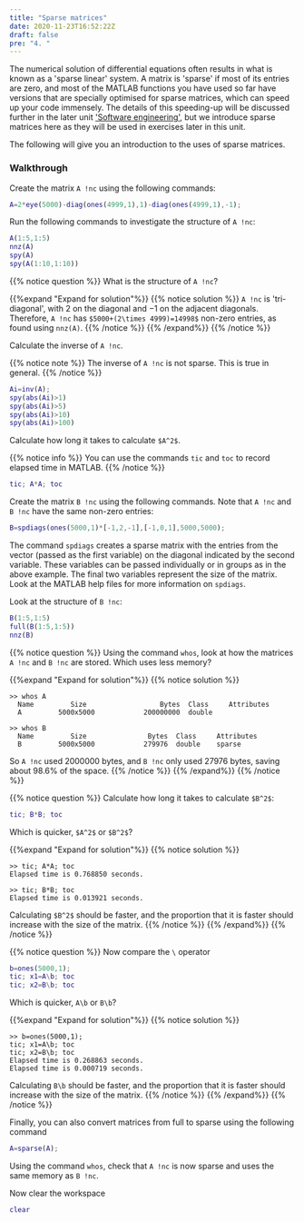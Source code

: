 ```yaml
---
title: "Sparse matrices"
date: 2020-11-23T16:52:22Z
draft: false
pre: "4. "
---
```



The numerical solution of differential equations often results in what is known as a 'sparse linear' system.
A matrix is 'sparse' if most of its entries are zero, and most of the MATLAB functions you have used so far have versions that are specially optimised for sparse matrices, which can speed up your code immensely.
The details of this speeding-up will be discussed further in the later unit ['Software engineering'](/ScientificComputingInMatlab/unit_6_software_engineering), but we introduce sparse matrices here as they will be used in exercises later in this unit.

The following will give you an introduction to the uses of sparse matrices.

### Walkthrough

Create the matrix `A !nc` using the following commands:

```matlab
A=2*eye(5000)-diag(ones(4999,1),1)-diag(ones(4999,1),-1);
```

Run the following commands to investigate the structure of `A !nc`:

```matlab
A(1:5,1:5)
nnz(A)
spy(A)
spy(A(1:10,1:10))
```

{{% notice question %}}
What is the structure of `A !nc`?

{{%expand "Expand for solution"%}}
{{% notice solution %}}
`A !nc` is 'tri-diagonal', with 2 on the diagonal and −1 on the adjacent diagonals.
Therefore, `A !nc` has `$5000+(2\times 4999)=14998$` non-zero entries, as found using `nnz(A)`.
{{% /notice %}}
{{% /expand%}}
{{% /notice %}}

Calculate the inverse of `A !nc`.

{{% notice note %}}
The inverse of `A !nc` is not sparse.
This is true in general.
{{% /notice %}}

```matlab
Ai=inv(A);
spy(abs(Ai)>1)
spy(abs(Ai)>5)
spy(abs(Ai)>10)
spy(abs(Ai)>100)
```

Calculate how long it takes to calculate `$A^2$`.

{{% notice info %}}
You can use the commands `tic` and `toc` to record elapsed time in MATLAB.
{{% /notice %}}

```matlab
tic; A*A; toc
```

Create the matrix `B !nc` using the following commands.
Note that `A !nc` and `B !nc` have the same non-zero entries:

```matlab
B=spdiags(ones(5000,1)*[-1,2,-1],[-1,0,1],5000,5000);
```

The command `spdiags` creates a sparse matrix with the entries from the vector (passed as the first variable) on the diagonal indicated by the second variable. These variables can be passed individually or in groups as in the above example. The final two variables represent the size of the matrix. Look at the MATLAB help files for more information on `spdiags`.

Look at the structure of `B !nc`:

```matlab
B(1:5,1:5)
full(B(1:5,1:5))
nnz(B)
```

{{% notice question %}}
Using the command `whos`, look at how the matrices `A !nc` and `B !nc` are stored.
Which uses less memory?

{{%expand "Expand for solution"%}}
{{% notice solution %}}
```plaintext
>> whos A
  Name         Size                  Bytes  Class     Attributes
  A         5000x5000            200000000  double              
```

```plaintext
>> whos B
  Name         Size               Bytes  Class     Attributes
  B         5000x5000            279976  double    sparse    
```

So `A !nc` used 2000000 bytes, and `B !nc` only used 27976 bytes, saving about 98.6% of the space.
{{% /notice %}}
{{% /expand%}}
{{% /notice %}}


{{% notice question %}}
Calculate how long it takes to calculate `$B^2$`:

```matlab
tic; B*B; toc
```

Which is quicker, `$A^2$` or `$B^2$`?

{{%expand "Expand for solution"%}}
{{% notice solution %}}
```plaintext
>> tic; A*A; toc
Elapsed time is 0.768850 seconds.       
```

```plaintext
>> tic; B*B; toc
Elapsed time is 0.013921 seconds.  
```

Calculating `$B^2$` should be faster, and the proportion that it is faster should increase with the size of the matrix.
{{% /notice %}}
{{% /expand%}}
{{% /notice %}}

{{% notice question %}}
Now compare the `\` operator

```matlab
b=ones(5000,1);
tic; x1=A\b; toc
tic; x2=B\b; toc
```

Which is quicker, `A\b` or `B\b`?

{{%expand "Expand for solution"%}}
{{% notice solution %}}
```plaintext
>> b=ones(5000,1);
tic; x1=A\b; toc
tic; x2=B\b; toc
Elapsed time is 0.268863 seconds.
Elapsed time is 0.000719 seconds.
```

Calculating `B\b` should be faster, and the proportion that it is faster should increase with the size of the matrix.
{{% /notice %}}
{{% /expand%}}
{{% /notice %}}

Finally, you can also convert matrices from full to sparse using the following command

```matlab
A=sparse(A);
```

Using the command `whos`, check that `A !nc` is now sparse and uses the same memory as `B !nc`.

Now clear the workspace

```matlab
clear
```
